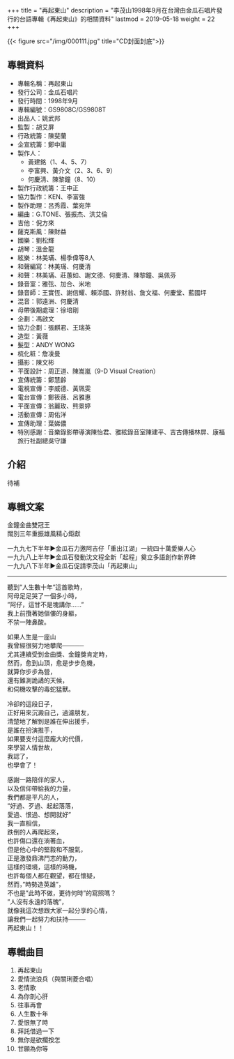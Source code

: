 +++
title = "再起東山"
description = "李茂山1998年9月在台灣由金瓜石唱片發行的台語專輯《再起東山》的相關資料"
lastmod = 2019-05-18
weight = 22
+++

{{< figure src="/img/000111.jpg" title="CD封面封底">}}


## 專輯資料

* 專輯名稱：再起東山
* 發行公司：金瓜石唱片
* 發行時間：1998年9月
* 專輯編號：GS9808C/GS9808T
* 出品人：姚武邦
* 監製：胡艾屏
* 行政統籌：陳斐蘭
* 企宣統籌：鄭中庸
* 製作人：
  * 黃建銘（1、4、5、7）
  * 李富興、黃介文（2、3、6、9）
  * 何慶清、陳黎鐘（8、10）
* 製作行政統籌：王中正
* 協力製作：KEN、李富強
* 製作助理：呂秀霞、葉宛萍
* 編曲：G.TONE、張振杰、洪艾倫
* 吉他：倪方來
* 薩克斯風：陳財益
* 國樂：劉松輝
* 胡琴：溫金龍
* 絃樂：林美璊、楊季偉等8人
* 和聲編寫：林美璊、何慶清
* 和聲：林美璊、莊蕙如、謝文德、何慶清、陳黎鐘、吳佩芬
* 錄音室：雅弦、加合、米地
* 錄音師：王實恆、謝信耀、賴添國、許財翁、詹文福、何慶堂、藍國坪
* 混音：郭遠洲、何慶清
* 母帶後期處理：徐培剛
* 企劃：馮啟文
* 協力企劃：張麒君、王瑞英
* 造型：黃薇
* 髮型：ANDY WONG
* 梳化粧：詹凌曼
* 攝影：陳文彬
* 平面設計：周正道、陳嵩嵐（9-D Visual Creation）
* 宣傳統籌：鄭慧齡
* 電視宣傳：李威德、黃珮雯
* 電台宣傳：鄭筱薇、呂雅惠
* 平面宣傳：翁麗玫、熊景婷
* 活動宣傳：周佑洋
* 宣傳助理：葉娣儂
* 特別感謝：音樂錄影帶導演陳怡君、雅絃錄音室陳建平、吉古傳播林屏、康福旅行社副總吳守謙


## 介紹

待補

## 專輯文案

金鐘金曲雙冠王  
闊別三年重振雄風精心鉅獻 

一九九七下半年▶金瓜石力邀阿吉仔「重出江湖」一統四十萬愛樂人心  
一九九八上半年▶金瓜石發動沈文程全新「起程」奠立多語創作新界碑  
一九九八下半年▶金瓜石促請李茂山「再起東山」

<hr>

聽到”人生數十年”這首歌時，  
阿母足足哭了一個多小時，  
”阿仔，這甘不是塊講你……”  
我上前攬著她傴僂的身軀，  
不禁一陣鼻酸。  

如果人生是一座山  
我曾經很努力地攀爬─────  
尤其連續受到金曲獎、金鐘獎肯定時，  
然而，愈到山頂，愈是步步危機，  
就算你步步為營，  
還有難測詭譎的天候，  
和伺機攻擊的毒蛇猛獸。  

冷卻的這段日子，  
正好用來沉澱自己，過濾朋友，  
清楚地了解到是誰在伸出援手，  
是誰在扮演推手，  
如果要支付這麼龐大的代價，  
來學習人情世故，  
我認了，  
也學會了！  

感謝一路陪伴的家人，  
以及信仰帶給我的力量，  
我們都是平凡的人，  
”好過、歹過、起起落落，  
愛過、恨過、想開就好”  
我一直相信，  
跌倒的人再爬起來，  
也許傷口還在淌著血，  
但是他心中的堅毅和不服氣，  
正是激發鼎沸鬥志的動力，  
這樣的環境，這樣的時機，  
也許每個人都在觀望，都在懷疑，  
然而，”時勢造英雄”，  
不也是”此時不做，更待何時”的寫照嗎？  
”人沒有永遠的落魄”，  
就像我這次想跟大家一起分享的心情，  
讓我們一起努力和扶持────  
再起東山！！

## 專輯曲目

1. 再起東山
2. 愛情流浪兵（與關琍菱合唱）
3. 老情歌
4. 為你剖心肝
5. 往事再會
6. 人生數十年
7. 愛恨無了時
8. 拜託借過一下
9. 無你是欲擱按怎
10. 甘願為你等
<br/>
<br/>